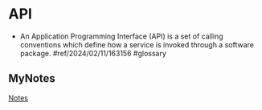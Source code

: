 # API
- An Application Programming Interface (API) is a set of calling conventions which define how a service is invoked through a software package. #ref/2024/02/11/163156 #glossary
## MyNotes
[Notes](mynotes/api-notes.md)